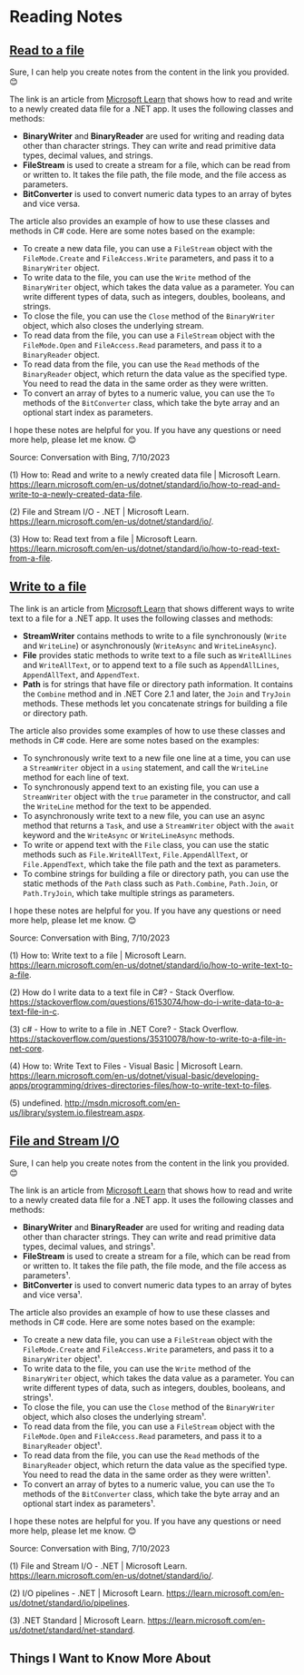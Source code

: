 # Reading Notes

## [**Read to a file**](https://learn.microsoft.com/en-us/dotnet/standard/io/how-to-read-and-write-to-a-newly-created-data-file)

Sure, I can help you create notes from the content in the link you provided. 😊

The link is an article from [Microsoft Learn](^3^) that shows how to read and write to a newly created data file for a .NET app. It uses the following classes and methods:

- **BinaryWriter** and **BinaryReader** are used for writing and reading data other than character strings. They can write and read primitive data types, decimal values, and strings.
- **FileStream** is used to create a stream for a file, which can be read from or written to. It takes the file path, the file mode, and the file access as parameters.
- **BitConverter** is used to convert numeric data types to an array of bytes and vice versa.

The article also provides an example of how to use these classes and methods in C# code. Here are some notes based on the example:

- To create a new data file, you can use a `FileStream` object with the `FileMode.Create` and `FileAccess.Write` parameters, and pass it to a `BinaryWriter` object.
- To write data to the file, you can use the `Write` method of the `BinaryWriter` object, which takes the data value as a parameter. You can write different types of data, such as integers, doubles, booleans, and strings.
- To close the file, you can use the `Close` method of the `BinaryWriter` object, which also closes the underlying stream.
- To read data from the file, you can use a `FileStream` object with the `FileMode.Open` and `FileAccess.Read` parameters, and pass it to a `BinaryReader` object.
- To read data from the file, you can use the `Read` methods of the `BinaryReader` object, which return the data value as the specified type. You need to read the data in the same order as they were written.
- To convert an array of bytes to a numeric value, you can use the `To` methods of the `BitConverter` class, which take the byte array and an optional start index as parameters.

I hope these notes are helpful for you. If you have any questions or need more help, please let me know. 😊

Source: Conversation with Bing, 7/10/2023

(1) How to: Read and write to a newly created data file | Microsoft Learn. https://learn.microsoft.com/en-us/dotnet/standard/io/how-to-read-and-write-to-a-newly-created-data-file.

(2) File and Stream I/O - .NET | Microsoft Learn. https://learn.microsoft.com/en-us/dotnet/standard/io/.

(3) How to: Read text from a file | Microsoft Learn. https://learn.microsoft.com/en-us/dotnet/standard/io/how-to-read-text-from-a-file.

## [**Write to a file**](https://learn.microsoft.com/en-us/dotnet/standard/io/how-to-write-text-to-a-file)

The link is an article from [Microsoft Learn](^1^) that shows different ways to write text to a file for a .NET app. It uses the following classes and methods:

- **StreamWriter** contains methods to write to a file synchronously (`Write` and `WriteLine`) or asynchronously (`WriteAsync` and `WriteLineAsync`).
- **File** provides static methods to write text to a file such as `WriteAllLines` and `WriteAllText`, or to append text to a file such as `AppendAllLines`, `AppendAllText`, and `AppendText`.
- **Path** is for strings that have file or directory path information. It contains the `Combine` method and in .NET Core 2.1 and later, the `Join` and `TryJoin` methods. These methods let you concatenate strings for building a file or directory path.

The article also provides some examples of how to use these classes and methods in C# code. Here are some notes based on the examples:

- To synchronously write text to a new file one line at a time, you can use a `StreamWriter` object in a `using` statement, and call the `WriteLine` method for each line of text.
- To synchronously append text to an existing file, you can use a `StreamWriter` object with the `true` parameter in the constructor, and call the `WriteLine` method for the text to be appended.
- To asynchronously write text to a new file, you can use an async method that returns a `Task`, and use a `StreamWriter` object with the `await` keyword and the `WriteAsync` or `WriteLineAsync` methods.
- To write or append text with the `File` class, you can use the static methods such as `File.WriteAllText`, `File.AppendAllText`, or `File.AppendText`, which take the file path and the text as parameters.
- To combine strings for building a file or directory path, you can use the static methods of the `Path` class such as `Path.Combine`, `Path.Join`, or `Path.TryJoin`, which take multiple strings as parameters.

I hope these notes are helpful for you. If you have any questions or need more help, please let me know. 😊

Source: Conversation with Bing, 7/10/2023

(1) How to: Write text to a file | Microsoft Learn. https://learn.microsoft.com/en-us/dotnet/standard/io/how-to-write-text-to-a-file.

(2) How do I write data to a text file in C#? - Stack Overflow. https://stackoverflow.com/questions/6153074/how-do-i-write-data-to-a-text-file-in-c.

(3) c# - How to write to a file in .NET Core? - Stack Overflow. https://stackoverflow.com/questions/35310078/how-to-write-to-a-file-in-net-core.

(4) How to: Write Text to Files - Visual Basic | Microsoft Learn. https://learn.microsoft.com/en-us/dotnet/visual-basic/developing-apps/programming/drives-directories-files/how-to-write-text-to-files.

(5) undefined. http://msdn.microsoft.com/en-us/library/system.io.filestream.aspx.

## [**File and Stream I/O**](https://learn.microsoft.com/en-us/dotnet/standard/io/)

Sure, I can help you create notes from the content in the link you provided. 😊

The link is an article from [Microsoft Learn](^1^) that shows how to read and write to a newly created data file for a .NET app. It uses the following classes and methods:

- **BinaryWriter** and **BinaryReader** are used for writing and reading data other than character strings. They can write and read primitive data types, decimal values, and strings¹.
- **FileStream** is used to create a stream for a file, which can be read from or written to. It takes the file path, the file mode, and the file access as parameters¹.
- **BitConverter** is used to convert numeric data types to an array of bytes and vice versa¹.

The article also provides an example of how to use these classes and methods in C# code. Here are some notes based on the example:

- To create a new data file, you can use a `FileStream` object with the `FileMode.Create` and `FileAccess.Write` parameters, and pass it to a `BinaryWriter` object¹.
- To write data to the file, you can use the `Write` method of the `BinaryWriter` object, which takes the data value as a parameter. You can write different types of data, such as integers, doubles, booleans, and strings¹.
- To close the file, you can use the `Close` method of the `BinaryWriter` object, which also closes the underlying stream¹.
- To read data from the file, you can use a `FileStream` object with the `FileMode.Open` and `FileAccess.Read` parameters, and pass it to a `BinaryReader` object¹.
- To read data from the file, you can use the `Read` methods of the `BinaryReader` object, which return the data value as the specified type. You need to read the data in the same order as they were written¹.
- To convert an array of bytes to a numeric value, you can use the `To` methods of the `BitConverter` class, which take the byte array and an optional start index as parameters¹.

I hope these notes are helpful for you. If you have any questions or need more help, please let me know. 😊

Source: Conversation with Bing, 7/10/2023

(1) File and Stream I/O - .NET | Microsoft Learn. https://learn.microsoft.com/en-us/dotnet/standard/io/.

(2) I/O pipelines - .NET | Microsoft Learn. https://learn.microsoft.com/en-us/dotnet/standard/io/pipelines.

(3) .NET Standard | Microsoft Learn. https://learn.microsoft.com/en-us/dotnet/standard/net-standard.

## Things I Want to Know More About